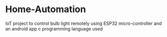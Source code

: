 # Home-Automation
IoT project to control bulb light remotely using  ESP32 micro-controller  and  an android app
c programming language used 
